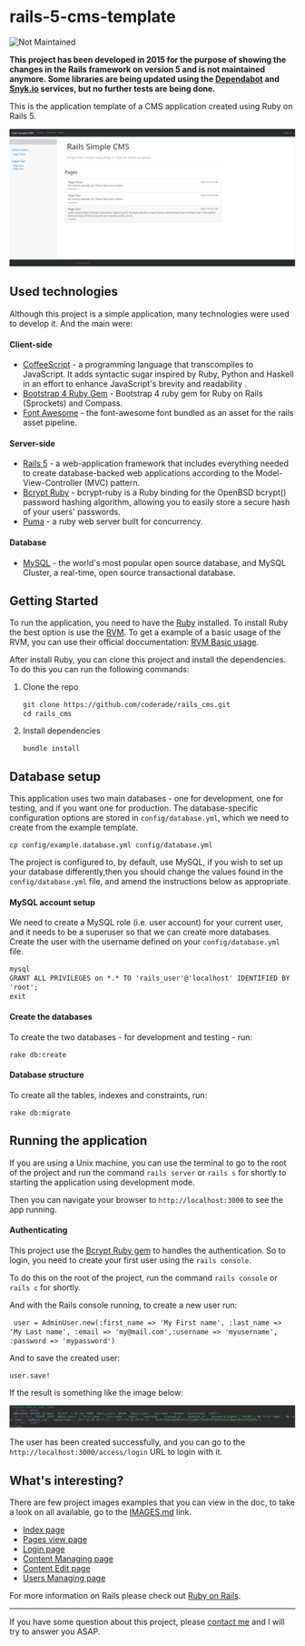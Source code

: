 # rails-5-cms-template

![Not Maintained](https://img.shields.io/badge/Maintenance%20Level-Not%20Maintained-yellow.svg)

**This project has been developed in 2015 for the purpose of showing the changes in the Rails framework on version 5 and is not maintained anymore. Some libraries are being updated using the [Dependabot](https://dependabot.com/) and [Snyk.io](https://snyk.io/) services, but no further tests are being done.**


This is the application template of a CMS application created using Ruby on Rails 5.

![](doc/index.png)

## Used technologies

Although this project is a simple application, many technologies were used to develop it.
And the main were:

#### Client-side

* [CoffeeScript](http://coffeescript.org/) - a programming language that transcompiles to JavaScript. It adds syntactic 
sugar inspired by Ruby, Python and Haskell in an effort to enhance JavaScript's brevity and readability .
* [Bootstrap 4 Ruby Gem](https://v4-alpha.getbootstrap.com/) - Bootstrap 4 ruby gem for Ruby on Rails (Sprockets) 
and Compass.
* [Font Awesome](https://github.com/bokmann/font-awesome-rails) - the font-awesome font bundled as an asset 
for the rails asset pipeline.

#### Server-side
* [Rails 5](http://rubyonrails.org/) - a web-application framework that includes everything needed to create 
database-backed web applications according to the Model-View-Controller (MVC) pattern.                                                 
* [Bcrypt Ruby](https://github.com/codahale/bcrypt-ruby) - bcrypt-ruby is a Ruby binding for the OpenBSD bcrypt() 
password hashing algorithm, allowing you to easily store a secure hash of your users' passwords.
* [Puma](https://github.com/puma/puma) - a ruby web server built for concurrency.   

#### Database
* [MySQL](http://jade-lang.com) - the world's most popular open source database, and MySQL Cluster, a real-time, 
open source transactional database.


## Getting Started

To run the application, you need to have the [Ruby](https://www.ruby-lang.org/en/) installed. To install Ruby the best 
option is use the [RVM](https://github.com/rvm/rvm).
To get a example of a basic usage of the RVM, you can use their official doccumentation:
[RVM Basic usage](https://github.com/rvm/rvm#basic-rvm-usage).

After install Ruby, you can clone this project and install the dependencies. To do this you can run the following 
commands: 

1. Clone the repo

   ```
   git clone https://github.com/coderade/rails_cms.git
   cd rails_cms
   ```

2. Install dependencies

   ```
   bundle install
   ```

## Database setup

This application uses two main databases - one for development, one for testing, and if you want one for production. 
The database-specific configuration options are stored in `config/database.yml`, 
which we need to create from the example template.

```
cp config/example.database.yml config/database.yml
```

The project is configured to, by default, use MySQL, if you wish to set up your database differently,then you should 
change the values found in the `config/database.yml` file, and amend the instructions below as appropriate.

#### MySQL account setup

We need to create a MySQL role (i.e. user account) for your current user, and it needs to be a superuser so that 
we can create more databases. Create the user with the username defined on your `config/database.yml` file.

```
mysql
GRANT ALL PRIVILEGES on *.* TO 'rails_user'@'localhost' IDENTIFIED BY 'root';
exit
```

#### Create the databases

To create the two databases - for development and testing - run:

```
rake db:create
```

#### Database structure

To create all the tables, indexes and constraints, run:

```
rake db:migrate
```

## Running the application

If you are using a Unix machine, you can use the terminal to go to the root of the project and run the 
command `rails server` or `rails s` for shortly to starting the application using development mode.

Then you can navigate your browser to `http://localhost:3000` to see the app running.

#### Authenticating

This project use the [Bcrypt Ruby gem](https://github.com/codahale/bcrypt-ruby) to handles the authentication.
So to login, you need to create your first user using the `rails console`. 

To do this on the root of the project, run the command `rails console` or `rails c` for shortly.

And with the Rails console running, to create a new user run: 

   ```
    user = AdminUser.new(:first_name => 'My First name', :last_name => 'My Last name', :email => 'my@mail.com',:username => 'myusername', :password => 'mypassword')
   ```
And to save the created user:
   
   ```  
   user.save!
   ```

If the result is something like the image below:

![](doc/user_save.png)

The user has been created successfully, and you can go to the `http://localhost:3000/access/login` URL to login with it. 


## What's interesting?

There are few project images examples that you can view in the doc, to take a look on all available, go to the 
[IMAGES.md](doc/IMAGES.md) link.

* [Index page](doc/IMAGES.md#index-page)
* [Pages view page](doc/IMAGES.md#view-content-page)
* [Login page](doc/IMAGES.md#login-page)
* [Content Managing page](doc/IMAGES.md#contents-managing-page)
* [Content Edit page](doc/IMAGES.md#content-edit-page)
* [Users Managing page](doc/IMAGES.md#users-managing-page)


For more information on Rails please check out [Ruby on Rails](http://rubyonrails.org/).

---

If you have some question about this project, please [contact me](http://coderade.io/contact) and I will try to answer 
you ASAP.
